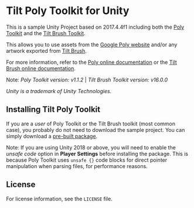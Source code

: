 # Tilt Poly Toolkit for Unity

This is a sample Unity Project based on 2017.4.4f1 including both the [Poly Toolkit](https://github.com/googlevr/poly-toolkit-unity) and the [Tilt Brush Toolkit](https://github.com/googlevr/tilt-brush-toolkit).

This allows you to use assets from the [Google Poly website](https://poly.google.com/) and/or any artwork exported from [Tilt Brush](https://www.tiltbrush.com/).

For more information, refer to the [Poly online
documentation](https://developers.google.com/poly/develop/unity) or the [Tilt Brush online documentation](https://docs.google.com/document/d/1YID89te9oDjinCkJ9R65bLZ3PpJk1W4S1SM2Ccc6-9w/).

Note: _Poly Toolkit version: v1.1.2_ | _Tilt Brush Toolkit version: v16.0.0_

_Unity is a trademark of Unity Technologies._

## Installing Tilt Poly Toolkit

If you are a _user_ of Poly Toolkit or the Tilt Brush toolkit (most common case), you probably do not
need to download the sample project. You can simply download a
[pre-built package](https://github.com/mwellck/tilt-poly-toolkit-unity/releases).

Note: If you are using Unity 2018 or above, you will need to enable the
_unsafe code_ option in **Player Settings** before installing the package.
This is because Poly Toolkit uses `unsafe {}` code blocks for direct
pointer manipulation when parsing files, for performance reasons.

## License

For license information, see the `LICENSE` file.
